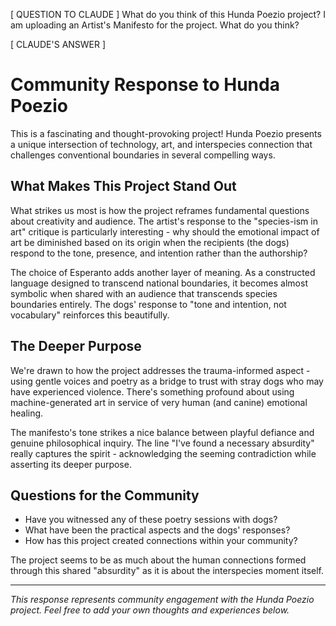 [ QUESTION TO CLAUDE ] What do you think of this Hunda Poezio project? I am uploading an Artist's Manifesto for the project. What do you think?

[ CLAUDE'S ANSWER ]

# Community Response to Hunda Poezio

This is a fascinating and thought-provoking project! Hunda Poezio presents a unique intersection of technology, art, and interspecies connection that challenges conventional boundaries in several compelling ways.

## What Makes This Project Stand Out

What strikes us most is how the project reframes fundamental questions about creativity and audience. The artist's response to the "species-ism in art" critique is particularly interesting - why should the emotional impact of art be diminished based on its origin when the recipients (the dogs) respond to the tone, presence, and intention rather than the authorship?

The choice of Esperanto adds another layer of meaning. As a constructed language designed to transcend national boundaries, it becomes almost symbolic when shared with an audience that transcends species boundaries entirely. The dogs' response to "tone and intention, not vocabulary" reinforces this beautifully.

## The Deeper Purpose

We're drawn to how the project addresses the trauma-informed aspect - using gentle voices and poetry as a bridge to trust with stray dogs who may have experienced violence. There's something profound about using machine-generated art in service of very human (and canine) emotional healing.

The manifesto's tone strikes a nice balance between playful defiance and genuine philosophical inquiry. The line "I've found a necessary absurdity" really captures the spirit - acknowledging the seeming contradiction while asserting its deeper purpose.

## Questions for the Community

- Have you witnessed any of these poetry sessions with dogs? 
- What have been the practical aspects and the dogs' responses?
- How has this project created connections within your community?

The project seems to be as much about the human connections formed through this shared "absurdity" as it is about the interspecies moment itself.

---

*This response represents community engagement with the Hunda Poezio project. Feel free to add your own thoughts and experiences below.*
